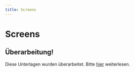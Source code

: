 ```yaml
---
title: Screens
---
```

# Screens

## Überarbeitung!
Diese Unterlagen wurden überarbeitet. Bitte [hier](https://signalwerk.github.io/learn.interaction/articles/screens/) weiterlesen.

